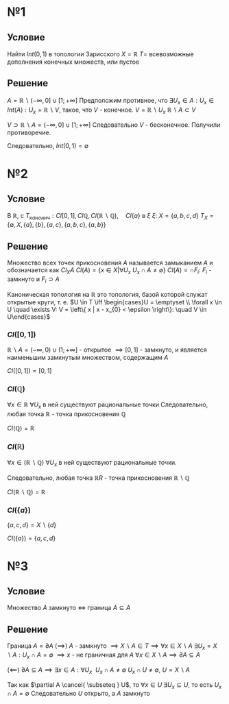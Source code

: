 # №1
## Условие
Найти $Int(0, 1)$ в топологии Зарисского
	$X = \mathbb{R}$
	$T =$ всевозможные дополнения конечных множеств, или пустое

## Решение
$A = \mathbb{R} \backslash (-\infty, 0] \cup[1; +\infty]$
Предположим противное, что $\exists U_{x} \in A : U_{x} \in Int(A) : U_{x} = \mathbb{R} \backslash V$, такое, что $V$ - конечное.
$V = \mathbb{R} \backslash U_{x}$
$\mathbb{R} \backslash A \subset V$

$V\supset\mathbb{R} \backslash A = (-\infty, 0] \cup[1; +\infty]$
Следовательно $V$ - бесконечное.
Получили противоречие.

Следовательно, $Int(0, 1) = \emptyset$

# №2
## Условие
В $\mathbb{R}$, с $T_{канонич}: Cl \left[ 0, 1 \right], Cl \mathbb{Q}, Cl (\mathbb{R} \backslash \mathbb{Q}), \quad  Cl\{ a \}$ в $\xi$
	$\xi:$
		$X = \left\{ a, b, c, d \right\}$
		$T_{X} = \left\{ \emptyset, X, \{ a \}, \{ b \}, \{ a, c \}, \{ a, b, c \}, \{ a, b \} \right\}$
## Решение
Множество всех точек прикосновения $A$ называется замыканием $A$ и обозначается как $Cl_{X}A$
$Cl(A) = \left\{ x \in X | \forall U_{x}\ U_{x}\cap A \neq \emptyset \right\}$
$Cl(A) = \cap F_{i} :\ F_{i}$ - замкнуто и $F_{i} \supset A$

Каноническая топология на $\mathbb{R}$ это топология, базой которой служат открытые круги, т. е. 
$U \in T \iff \begin{cases}U = \emptyset \\ \forall x \in U \quad \exists V: V = \left\{ x | x - x_{0} < \epsilon \right\}:  \quad V \in U\end{cases}$
### $Cl\left( [0, 1] \right)$
$\mathbb{R} \backslash A = (-\infty, 0) \cup(1; +\infty]$ - открытое
$\implies \left[ 0, 1 \right]$ - замкнуто, и является наименьшим замкнутым множеством, содержащим $A$

$Cl\left( \left[ 0, 1 \right] \right) = [0, 1]$

### $Cl\left( \mathbb Q \right)$
$\forall x \in \mathbb{R}\ \forall U_{x}$ в ней существуют рациональные точки
Следовательно, любая точка $\mathbb{R}$ - точка прикосновения $\mathbb{Q}$

$Cl\left( \mathbb{Q} \right) = \mathbb{R}$

### $Cl(\mathbb{R})$
$\forall x \in \left( \mathbb{R} \backslash \mathbb{Q} \right)\ \forall U_{x}$ в ней существуют рациональные точки.

Следовательно, любая точка $\mathbb{R}R$ - точка прикосновения $\mathbb{R} \backslash\mathbb{Q}$

$Cl(\mathbb{R}\backslash\mathbb{Q}) = \mathbb{R}$

### $Cl(\{ a \})$
$\{ a, c, d \} = X \backslash \{ d \}$

$Cl\left( \{ a \} \right) = \{ a, c, d \}$






# №3
## Условие
Множество $A$ замкнуто $\iff$ граница $A \subseteq A$
## Решение

Граница $A = \partial A$
$\left( \implies \right)$
	$A$ - замкнуто $\implies X \backslash A \in T \implies \forall x \in X \backslash A\ \exists U_{x} = X \backslash A: U_{x} \cap A = \emptyset$
	$\implies x$ - не граничная для $A\ \forall x \in X \backslash A \implies \partial A \subseteq A$

$\left( \impliedby \right)$
	$\partial A \subseteq A \implies \exists x \in A: \forall U_{x}\ \ U_{x} \cap A \neq \emptyset\ U_{x} \cap U \neq \emptyset,\ U = X \backslash A$



Так как $\partial A \cancel{ \subseteq } U$, то $\forall x \in U\ \exists U_{x} \subseteq U$, то есть $U_{x} \cap A = \emptyset$
Следовательно $U$ открыто, а $A$ замкнуто

